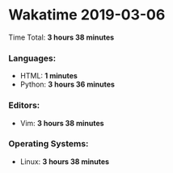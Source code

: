 # Wakatime 2019-03-06

Time Total: **3 hours 38 minutes**

### Languages:
- HTML: **1 minutes** 
- Python: **3 hours 36 minutes** 

### Editors:
- Vim: **3 hours 38 minutes** 

### Operating Systems:
- Linux: **3 hours 38 minutes** 


